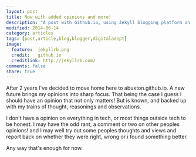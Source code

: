 ```yaml
---
layout: post
title: Now with added opinions and more!
description: "A post with Github.io, using Jekyll blogging platform on Github.io, Actually starting to use the platform!"
modified: 2014-06-14
category: articles
tags: [post,article,blog,blogger,digitaladept]
image:
  feature:  jekyllrb.png
  credit:   github.io
  creditlink: http://jekyllrb.com/
comments: false
share: true
---
```


After 2 years I've decided to move home here to abuxton.github.io. A new future brings my opinions into sharp focus. That being the case I guess I should have an opinion that not only matters! But is known, and backed up with my trains of thought, reasonings and observations.

I don't have a opinion on everything in tech, or most things outside tech to be honest. I may have the odd rant, a comment or two on other peoples opinions! and I may well try out some peoples thoughts and views and report back on whether they were right, wrong or i found something better.

Any way that's enough for now. 

 [jekyll]:    http://jekyllrb.com
